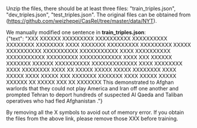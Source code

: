 Unzip the files, there should be at least three files: "train_triples.json", "dev_triples.json", "test_triples.json". The original files can be obtained from (https://github.com/weizhepei/CasRel/tree/master/data/NYT). 

We manually modified one sentence in **train_triples.json**:   
{"text": "XXX XXXXXX XXXXXXXXX XXXXXXXXXX XXXXXXXXXX XXXXXXXX XXXXXXXX XXXX XXXXXXX XXXXXXXXX XXXXXXXXX XXXXX XXXXXXXXXX XXXXXXXXXX XXXXXXXXXXX XXXX XXXXXXXXXX XXXXXXXXXXX XXXXXXXXX XXXXXXXXXXXX XXXX XXX XXXXXX XXXXXXX XXXXXX XXXXXXXXXX XXXXXXXXXXXXX XXXX XXXXXXXX XXXX XXXXXXXX XXXX XX XXXXX XXXXX XXXXX XXXXXXXX XXXX XXXXX XXXX XXXXX XXX XXXXXXX XXXXXXX XXXX XXXXX XXXXX XXXXXX XX XXXXX XXX XX XXXXXXX This demonstrated to Afghan warlords that they could not play America and Iran off one another and prompted Tehran to deport hundreds of suspected Al Qaeda and Taliban operatives who had fled Afghanistan ."} 

By removing all the X symbols to avoid out of memory error. If you obtain the files from the above link, please remove those XXX before training.

